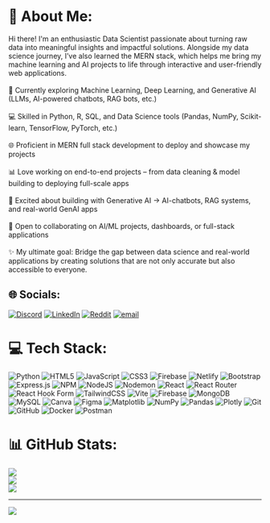 # 💫 About Me:
Hi there! I'm an enthusiastic Data Scientist passionate about turning raw data into meaningful insights and impactful solutions. Alongside my data science journey, I’ve also learned the MERN stack, which helps me bring my machine learning and AI projects to life through interactive and user-friendly web applications.<br><br>🔭 Currently exploring Machine Learning, Deep Learning, and Generative AI (LLMs, AI-powered chatbots, RAG bots, etc.)<br><br>💻 Skilled in Python, R, SQL, and Data Science tools (Pandas, NumPy, Scikit-learn, TensorFlow, PyTorch, etc.)<br><br>🌐 Proficient in MERN full stack development to deploy and showcase my projects<br><br>📊 Love working on end-to-end projects – from data cleaning & model building to deploying full-scale apps<br><br>🤖 Excited about building with Generative AI → AI-chatbots, RAG systems, and real-world GenAI apps<br><br>🚀 Open to collaborating on AI/ML projects, dashboards, or full-stack applications<br><br>✨ My ultimate goal: Bridge the gap between data science and real-world applications by creating solutions that are not only accurate but also accessible to everyone.


## 🌐 Socials:
[![Discord](https://img.shields.io/badge/Discord-%237289DA.svg?logo=discord&logoColor=white)](https://discord.gg/peace5555) [![LinkedIn](https://img.shields.io/badge/LinkedIn-%230077B5.svg?logo=linkedin&logoColor=white)](https://linkedin.com/in/anto-chriswin) [![Reddit](https://img.shields.io/badge/Reddit-%23FF4500.svg?logo=Reddit&logoColor=white)](https://reddit.com/user/u/Chris_win) [![email](https://img.shields.io/badge/Email-D14836?logo=gmail&logoColor=white)](mailto:antochriswin5@gmail.com) 

# 💻 Tech Stack:
![Python](https://img.shields.io/badge/python-3670A0?style=for-the-badge&logo=python&logoColor=ffdd54) ![HTML5](https://img.shields.io/badge/html5-%23E34F26.svg?style=for-the-badge&logo=html5&logoColor=white) ![JavaScript](https://img.shields.io/badge/javascript-%23323330.svg?style=for-the-badge&logo=javascript&logoColor=%23F7DF1E) ![CSS3](https://img.shields.io/badge/css3-%231572B6.svg?style=for-the-badge&logo=css3&logoColor=white) ![Firebase](https://img.shields.io/badge/firebase-%23039BE5.svg?style=for-the-badge&logo=firebase) ![Netlify](https://img.shields.io/badge/netlify-%23000000.svg?style=for-the-badge&logo=netlify&logoColor=#00C7B7) ![Bootstrap](https://img.shields.io/badge/bootstrap-%238511FA.svg?style=for-the-badge&logo=bootstrap&logoColor=white) ![Express.js](https://img.shields.io/badge/express.js-%23404d59.svg?style=for-the-badge&logo=express&logoColor=%2361DAFB) ![NPM](https://img.shields.io/badge/NPM-%23CB3837.svg?style=for-the-badge&logo=npm&logoColor=white) ![NodeJS](https://img.shields.io/badge/node.js-6DA55F?style=for-the-badge&logo=node.js&logoColor=white) ![Nodemon](https://img.shields.io/badge/NODEMON-%23323330.svg?style=for-the-badge&logo=nodemon&logoColor=%BBDEAD) ![React](https://img.shields.io/badge/react-%2320232a.svg?style=for-the-badge&logo=react&logoColor=%2361DAFB) ![React Router](https://img.shields.io/badge/React_Router-CA4245?style=for-the-badge&logo=react-router&logoColor=white) ![React Hook Form](https://img.shields.io/badge/React%20Hook%20Form-%23EC5990.svg?style=for-the-badge&logo=reacthookform&logoColor=white) ![TailwindCSS](https://img.shields.io/badge/tailwindcss-%2338B2AC.svg?style=for-the-badge&logo=tailwind-css&logoColor=white) ![Vite](https://img.shields.io/badge/vite-%23646CFF.svg?style=for-the-badge&logo=vite&logoColor=white) ![Firebase](https://img.shields.io/badge/firebase-a08021?style=for-the-badge&logo=firebase&logoColor=ffcd34) ![MongoDB](https://img.shields.io/badge/MongoDB-%234ea94b.svg?style=for-the-badge&logo=mongodb&logoColor=white) ![MySQL](https://img.shields.io/badge/mysql-4479A1.svg?style=for-the-badge&logo=mysql&logoColor=white) ![Canva](https://img.shields.io/badge/Canva-%2300C4CC.svg?style=for-the-badge&logo=Canva&logoColor=white) ![Figma](https://img.shields.io/badge/figma-%23F24E1E.svg?style=for-the-badge&logo=figma&logoColor=white) ![Matplotlib](https://img.shields.io/badge/Matplotlib-%23ffffff.svg?style=for-the-badge&logo=Matplotlib&logoColor=black) ![NumPy](https://img.shields.io/badge/numpy-%23013243.svg?style=for-the-badge&logo=numpy&logoColor=white) ![Pandas](https://img.shields.io/badge/pandas-%23150458.svg?style=for-the-badge&logo=pandas&logoColor=white) ![Plotly](https://img.shields.io/badge/Plotly-%233F4F75.svg?style=for-the-badge&logo=plotly&logoColor=white) ![Git](https://img.shields.io/badge/git-%23F05033.svg?style=for-the-badge&logo=git&logoColor=white) ![GitHub](https://img.shields.io/badge/github-%23121011.svg?style=for-the-badge&logo=github&logoColor=white) ![Docker](https://img.shields.io/badge/docker-%230db7ed.svg?style=for-the-badge&logo=docker&logoColor=white) ![Postman](https://img.shields.io/badge/Postman-FF6C37?style=for-the-badge&logo=postman&logoColor=white)
# 📊 GitHub Stats:
![](https://github-readme-stats.vercel.app/api?username=AntoChriswin&theme=omni&hide_border=false&include_all_commits=false&count_private=false)<br/>
![](https://nirzak-streak-stats.vercel.app/?user=AntoChriswin&theme=omni&hide_border=false)<br/>
![](https://github-readme-stats.vercel.app/api/top-langs/?username=AntoChriswin&theme=omni&hide_border=false&include_all_commits=false&count_private=false&layout=compact)

---
[![](https://visitcount.itsvg.in/api?id=AntoChriswin&icon=0&color=0)](https://visitcount.itsvg.in)

<!-- Proudly created with GPRM ( https://gprm.itsvg.in ) -->

